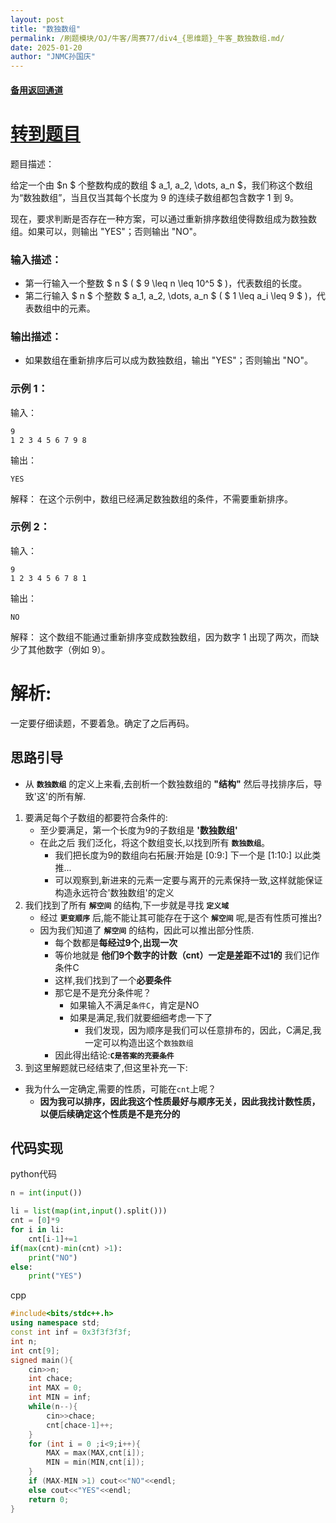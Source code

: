 ```yaml
---
layout: post
title: "数独数组"
permalink: /刷题模块/OJ/牛客/周赛77/div4_{思维题}_牛客_数独数组.md/
date: 2025-01-20
author: "JNMC孙国庆"
---
```


#### [备用返回通道](https://aliceauto.github.io/%E5%88%B7%E9%A2%98%E6%A8%A1%E5%9D%97/OJ/)
# [转到题目](https://ac.nowcoder.com/acm/contest/100253/B)
题目描述：

给定一个由 $n $ 个整数构成的数组 $ a_1, a_2, \dots, a_n $，我们称这个数组为“数独数组”，当且仅当其每个长度为 9 的连续子数组都包含数字 1 到 9。

现在，要求判断是否存在一种方案，可以通过重新排序数组使得数组成为数独数组。如果可以，则输出 "YES"；否则输出 "NO"。

### 输入描述：

- 第一行输入一个整数 $ n $ ( $ 9 \leq n \leq 10^5 $ )，代表数组的长度。
- 第二行输入 $ n $ 个整数 $ a_1, a_2, \dots, a_n $ ( $ 1 \leq a_i \leq 9 $ )，代表数组中的元素。

### 输出描述：

- 如果数组在重新排序后可以成为数独数组，输出 "YES"；否则输出 "NO"。

### 示例 1：

输入：
```
9
1 2 3 4 5 6 7 9 8
```

输出：
```
YES
```

解释：
在这个示例中，数组已经满足数独数组的条件，不需要重新排序。

### 示例 2：

输入：
```
9
1 2 3 4 5 6 7 8 1
```

输出：
```
NO
```

解释：
这个数组不能通过重新排序变成数独数组，因为数字 1 出现了两次，而缺少了其他数字（例如 9）。


# 解析:
一定要仔细读题，不要着急。确定了之后再码。
## 思路引导
- 从 **`数独数组`** 的定义上来看,去剖析一个数独数组的 **"结构"** 然后寻找排序后，导致'这'的所有解.
1. 要满足每个子数组的都要符合条件的:
     - 至少要满足，第一个长度为9的子数组是 **'数独数组'**
     - 在此之后 我们泛化，将这个数组变长,以找到所有 **`数独数组`**。
       - 我们把长度为9的数组向右拓展:开始是 [0:9:] 下一个是 [1:10:] 以此类推...
       - 可以观察到,新进来的元素一定要与离开的元素保持一致,这样就能保证构造永远符合'数独数组'的定义
2. 我们找到了所有 **`解空间`** 的结构,下一步就是寻找 **`定义域`** 
     - 经过 **`更变顺序`** 后,能不能让其可能存在于这个 **`解空间`** 呢,是否有性质可推出?
     - 因为我们知道了 **`解空间`** 的结构，因此可以推出部分性质.
        - 每个数都是**每经过9个,出现一次**
        - 等价地就是 **他们9个数字的计数（cnt）一定是差距不过1的** 我们记作条件C
        - 这样,我们找到了一个**必要条件**
        - 那它是不是充分条件呢？
          - 如果输入不满足`条件C`，肯定是NO
          - 如果是满足,我们就要细细考虑一下了
            - 我们发现，因为顺序是我们可以任意排布的，因此，C满足,我一定可以构造出这个`数独数组`
        - 因此得出结论:**`C是答案的充要条件`**
3. 到这里解题就已经结束了,但这里补充一下:
  - 我为什么一定确定,需要的性质，可能在`cnt`上呢？
    - **因为我可以排序，因此我这个性质最好与顺序无关，因此我找计数性质，以便后续确定这个性质是不是充分的**
## 代码实现

python代码

```python
n = int(input())

li = list(map(int,input().split()))
cnt = [0]*9
for i in li:
    cnt[i-1]+=1
if(max(cnt)-min(cnt) >1):
    print("NO")
else:
    print("YES")
```

cpp

```cpp
#include<bits/stdc++.h>
using namespace std;
const int inf = 0x3f3f3f3f;
int n;
int cnt[9];
signed main(){
    cin>>n;
    int chace;
    int MAX = 0;
    int MIN = inf;
    while(n--){
        cin>>chace;
        cnt[chace-1]++;
    }
    for (int i = 0 ;i<9;i++){
        MAX = max(MAX,cnt[i]);
        MIN = min(MIN,cnt[i]);
    }
    if (MAX-MIN >1) cout<<"NO"<<endl;
    else cout<<"YES"<<endl;
    return 0;
}
```